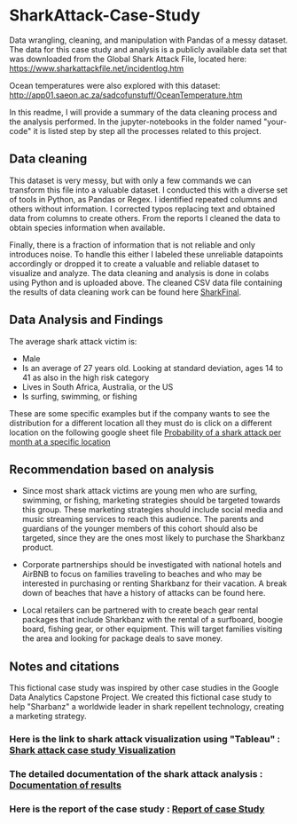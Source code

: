 # SharkAttack-Case-Study
Data wrangling, cleaning, and manipulation with Pandas of a messy dataset. The data for this case study and analysis is a publicly available data set that was downloaded from the Global Shark Attack File, located here:
https://www.sharkattackfile.net/incidentlog.htm

Ocean temperatures were also explored with this dataset:
http://app01.saeon.ac.za/sadcofunstuff/OceanTemperature.htm

In this readme, I will provide a summary of the data cleaning process and the analysis performed. In the jupyter-notebooks in the folder named "your-code" it is listed step by step all the processes related to this project.

## Data cleaning
This dataset is very messy, but with only a few commands we can transform this file into a valuable dataset. I conducted this with a diverse set of tools in Python, as Pandas or
Regex. I identified repeated columns and others without information. I corrected typos replacing text and obtained data from columns to create others. From the reports I cleaned
the data to obtain species information when available.

Finally, there is a fraction of information that is not reliable and only introduces noise. To handle this either I labeled these unreliable datapoints accordingly or dropped it
to create a valuable and reliable dataset to visualize and analyze.
The data cleaning and analysis is done in colabs using Python and is uploaded above.
The cleaned CSV data file containing the results of data cleaning work can be found here [SharkFinal](https://docs.google.com/spreadsheets/d/1ytCxojjigYY7uCxVjRAgMfmGrsOn0ePP5CxGJy8YhK4/edit?usp=sharing).


## Data Analysis and Findings
The average shark attack victim is:
- Male
- Is an average of 27 years old. Looking at standard deviation, ages 14 to 41 as also in the high risk category
- Lives in South Africa, Australia, or the US
- Is surfing, swimming, or fishing

These are some specific examples but if the company wants to see the distribution for a different location all they must do is click on a different location on the following
google sheet file [Probability of a shark attack per month at a specific location](https://docs.google.com/spreadsheets/d/1iMG16n99fP-HJ9bOfDyxXg9TdrTcnU8aMio3eWB1Geo/edit?usp=sharing)

## Recommendation based on analysis 
- Since most shark attack victims are young men who are surfing, swimming, or fishing, marketing strategies should be targeted towards this group.  These marketing strategies should include social media and music streaming services to reach this audience.  The parents and guardians of the younger members of this cohort should also be targeted, since they are the ones most likely to purchase the Sharkbanz product.

- Corporate partnerships should be investigated with national hotels and AirBNB to focus on families traveling to beaches and who may be interested in purchasing or renting Sharkbanz for their vacation.  A break down of beaches that have a history of attacks can be found here.

- Local retailers can be partnered with to create beach gear rental packages that include Sharkbanz with the rental of a surfboard, boogie board, fishing gear, or other equipment.  This will target families visiting the area and looking for package deals to save money.

## Notes and citations
This fictional case study was inspired by other case studies in the Google Data Analytics Capstone Project.
We created this fictional case study to help "Sharbanz" a worldwide leader in shark repellent technology, creating a marketing strategy.


### Here is the link to shark attack visualization using "Tableau" : [Shark attack case study Visualization](https://public.tableau.com/app/profile/prince1103/viz/SharkAttacks_16368864906740/Story1)

### The detailed documentation of the shark attack analysis : [Documentation of results](https://docs.google.com/document/d/1K1otwPNXkCLyAajYLu0Rcln3HeVbef6_/edit#)
### Here is the report of the case study : [Report of case Study](https://docs.google.com/presentation/d/1mD-6GKxgRo3ajVTzFETIZQgZKclMVgNHeeK7ph6UEeU/edit#slide=id.gf6fba99a4e_0_756)
